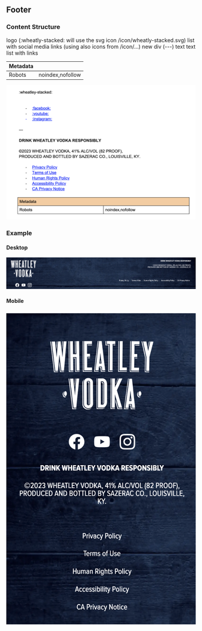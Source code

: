 ## Footer

### Content Structure

logo (:wheatly-stacked: will use the svg icon /icon/wheatly-stacked.svg)
list with social media links (using also icons from /icon/...)
new div (---)
text
text
list with links

| Metadata |                  |
|----------|------------------|
| Robots   | noindex,nofollow |


![expample.png](../assets/footer-author.png)

### Example

#### Desktop
![expample.png](../assets/footer-desktop.png)

#### Mobile
![expample.png](../assets/footer-mobile.png)
